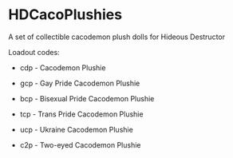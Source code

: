 # HDCacoPlushies
A set of collectible cacodemon plush dolls for Hideous Destructor

Loadout codes:

- cdp - Cacodemon Plushie

- gcp - Gay Pride Cacodemon Plushie

- bcp - Bisexual Pride Cacodemon Plushie

- tcp - Trans Pride Cacodemon Plushie

- ucp - Ukraine Cacodemon Plushie

- c2p - Two-eyed Cacodemon Plushie


